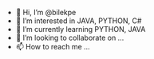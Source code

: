 - 👋 Hi, I’m @bilekpe
- 👀 I’m interested in JAVA, PYTHON, C#
- 🌱 I’m currently learning PYTHON, JAVA
- 💞️ I’m looking to collaborate on ...
- 📫 How to reach me ...

<!---
bilekpe/bilekpe is a ✨ special ✨ repository because its `README.md` (this file) appears on your GitHub profile.
You can click the Preview link to take a look at your changes.
--->
